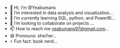 - 👋 Hi, I’m @Yeabumans
- 👀 I’m interested in data analysis and visualization...
- 🌱 I’m currently learning SQL, python, and PowerBI...
- 💞️ I’m looking to collaborate on projects ...
- 📫 How to reach me yeabumans97@gmail.com...
- 😄 Pronouns: she/her...
- ⚡ Fun fact: book nerd...

<!---
Yeabumans/Yeabumans is a ✨ special ✨ repository because its `README.md` (this file) appears on your GitHub profile.
You can click the Preview link to take a look at your changes.
--->
